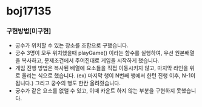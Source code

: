 # boj17135

### 구현방법[미구현]

- 궁수가 위치할 수 있는 장소를 조합으로 구했습니다.
- 궁수 3명이 모두 위치했을때 playGame() 이라는 함수를 실행하여, 우선 원본배열을 복사하고, 문제조건에서 주어진대로 게임을 시작하게 했습니다.
- 게임 진행 방법은 복사된 배열에 요소들을 직접 이동시키지 않고, 마지막 라인을 위로 올리는 식으로 했습니다. (ex) 마지막 행이 N번째 행에서 한턴 진행 이후, N-1이 됩니다.) 그리고 궁수의 행도 한칸 올려줬습니다.
- 궁수가 같은 요소를 없앨 수 있고, 이때 카운트 하지 않는 부분을 구현하지 못했습니다.